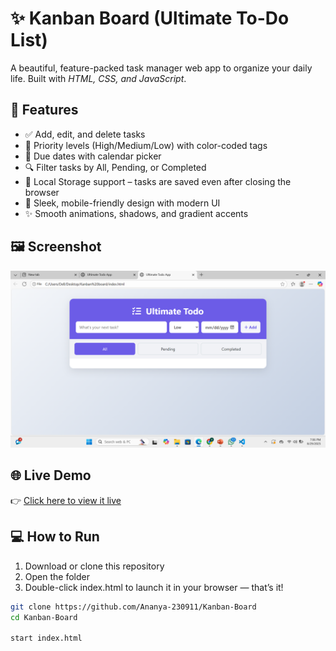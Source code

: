 # ✨ Kanban Board (Ultimate To-Do List)

A beautiful, feature-packed task manager web app to organize your daily life. Built with *HTML, CSS, and JavaScript*.

## 🚀 Features

- ✅ Add, edit, and delete tasks
- 🔴 Priority levels (High/Medium/Low) with color-coded tags
- 📅 Due dates with calendar picker
- 🔍 Filter tasks by All, Pending, or Completed
- 💾 Local Storage support – tasks are saved even after closing the browser
- 📱 Sleek, mobile-friendly design with modern UI
- ✨ Smooth animations, shadows, and gradient accents

## 🖼 Screenshot

![Screenshot](https://github.com/Ananya-230911/Kanban-Board/blob/main/Screenshot%20(77).png?raw=true)

## 🌐 Live Demo

👉 [Click here to view it live](https://Ananya-230911.github.io/Kanban-Board/)

## 💻 How to Run

1. Download or clone this repository
2. Open the folder
3. Double-click index.html to launch it in your browser — that’s it!

```bash
git clone https://github.com/Ananya-230911/Kanban-Board
cd Kanban-Board

start index.html




